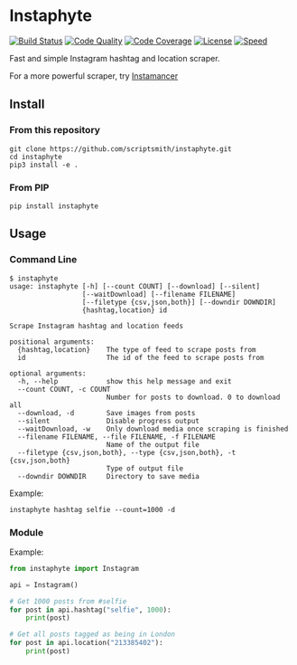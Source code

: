 # Instaphyte

[![Build Status](https://travis-ci.org/ScriptSmith/instaphyte.svg?branch=master)](https://travis-ci.org/ScriptSmith/instaphyte)
[![Code Quality](https://img.shields.io/codacy/grade/a2322f650025499bb8aee2368ca43207.svg)](https://app.codacy.com/project/ScriptSmith/instaphyte/dashboard)
[![Code Coverage](https://img.shields.io/codacy/coverage/a2322f650025499bb8aee2368ca43207.svg)](https://app.codacy.com/project/ScriptSmith/instaphyte/dashboard)
[![License](https://img.shields.io/github/license/scriptsmith/instaphyte.svg)](https://github.com/ScriptSmith/instaphyte/blob/master/LICENSE)
[![Speed](https://firebasestorage.googleapis.com/v0/b/instagram-speed-test.appspot.com/o/instaphyte.svg?alt=media&token=8e16505d-1259-42a4-90bc-cf8a6d326f55)](https://adamsm.com/instagram-speed-test)

Fast and simple Instagram hashtag and location scraper.

For a more powerful scraper, try [Instamancer](https://github.com/scriptsmith/instamancer)

## Install

### From this repository

```
git clone https://github.com/scriptsmith/instaphyte.git
cd instaphyte
pip3 install -e .
```

### From PIP

```
pip install instaphyte
```

## Usage

### Command Line

```
$ instaphyte
usage: instaphyte [-h] [--count COUNT] [--download] [--silent]
                  [--waitDownload] [--filename FILENAME]
                  [--filetype {csv,json,both}] [--downdir DOWNDIR]
                  {hashtag,location} id

Scrape Instagram hashtag and location feeds

positional arguments:
  {hashtag,location}    The type of feed to scrape posts from
  id                    The id of the feed to scrape posts from

optional arguments:
  -h, --help            show this help message and exit
  --count COUNT, -c COUNT
                        Number for posts to download. 0 to download all
  --download, -d        Save images from posts
  --silent              Disable progress output
  --waitDownload, -w    Only download media once scraping is finished
  --filename FILENAME, --file FILENAME, -f FILENAME
                        Name of the output file
  --filetype {csv,json,both}, --type {csv,json,both}, -t {csv,json,both}
                        Type of output file
  --downdir DOWNDIR     Directory to save media

```


Example:

```
instaphyte hashtag selfie --count=1000 -d
```

### Module

Example:

```python
from instaphyte import Instagram

api = Instagram()

# Get 1000 posts from #selfie
for post in api.hashtag("selfie", 1000):
    print(post)

# Get all posts tagged as being in London
for post in api.location("213385402"):
    print(post)
```
